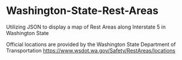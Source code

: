 # Washington-State-Rest-Areas
Utilizing JSON to display a map of Rest Areas along Interstate 5 in Washington State

Official locations are provided by the Washington State Department of Transportation
https://www.wsdot.wa.gov/Safety/RestAreas/locations
